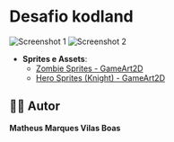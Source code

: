 # Desafio kodland

![Screenshot 1](https://cdn.discordapp.com/attachments/1221970799620128878/1363627379133518066/image.png?ex=6806b876&is=680566f6&hm=dcc05d0318b180408cb4116b91d1c3764a146c9f8fdaacba72b9ee922c76c784&)
![Screenshot 2](https://media.discordapp.net/attachments/1221970799620128878/1363627379460931614/image.png?ex=6806b876&is=680566f6&hm=22212b1cf2c67d9a419d7ffd1cb37fd282499751698b0d101b4cd352f9af7b4c&=&format=webp&quality=lossless)

- **Sprites e Assets**:
  - [Zombie Sprites - GameArt2D](https://www.gameart2d.com/the-zombies-free-sprites.html)
  - [Hero Sprites (Knight) - GameArt2D](https://www.gameart2d.com/the-knight-free-sprites.html)

## 🧑‍💻 Autor

**Matheus Marques Vilas Boas**
